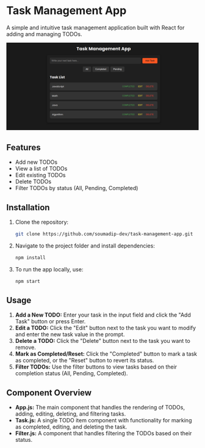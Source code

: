 # Task Management App

A simple and intuitive task management application built with React for adding and managing TODOs.

 ![Task Management App](https://github.com/soumadip-dev/JS-learning-30Days-challenge/blob/main/27_project_task_management_app/Screenshot.png)

## Features
- Add new TODOs
- View a list of TODOs
- Edit existing TODOs
- Delete TODOs
- Filter TODOs by status (All, Pending, Completed)

## Installation
1. Clone the repository:
   ```bash
   git clone https://github.com/soumadip-dev/task-management-app.git
   ```

2. Navigate to the project folder and install dependencies:
   ```bash
   npm install
   ```

3. To run the app locally, use:
   ```bash
   npm start
   ```

## Usage
1. **Add a New TODO:** Enter your task in the input field and click the "Add Task" button or press Enter.
2. **Edit a TODO:** Click the "Edit" button next to the task you want to modify and enter the new task value in the prompt.
3. **Delete a TODO:** Click the "Delete" button next to the task you want to remove.
4. **Mark as Completed/Reset:** Click the "Completed" button to mark a task as completed, or the "Reset" button to revert its status.
5. **Filter TODOs:** Use the filter buttons to view tasks based on their completion status (All, Pending, Completed).

## Component Overview
- **App.js:** The main component that handles the rendering of TODOs, adding, editing, deleting, and filtering tasks.
- **Task.js:** A single TODO item component with functionality for marking as completed, editing, and deleting the task.
- **Filter.js:** A component that handles filtering the TODOs based on their status.
